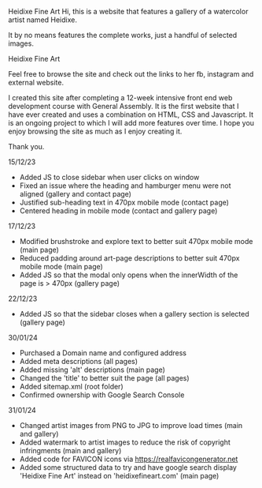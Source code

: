 Heidixe Fine Art
Hi, this is a website that features a gallery of a watercolor artist named Heidixe.

It by no means features the complete works, just a handful of selected images.

Heidixe Fine Art

Feel free to browse the site and check out the links to her fb, instagram and external website.

I created this site after completing a 12-week intensive front end web development course with General Assembly. It is the first website that I have ever created and uses a combination on HTML, CSS and Javascript. It is an ongoing project to which I will add more features over time. I hope you enjoy browsing the site as much as I enjoy creating it.

Thank you.


15/12/23
- Added JS to close sidebar when user clicks on window
- Fixed an issue where the heading and hamburger menu were not aligned (gallery and contact page)
- Justified sub-heading text in 470px mobile mode (contact page)
- Centered heading in mobile mode (contact and gallery page)

17/12/23
- Modified brushstroke and explore text to better suit 470px mobile mode (main page)
- Reduced padding around art-page descriptions to better suit 470px mobile mode (main page)
- Added JS so that the modal only opens when the innerWidth of the page is > 470px (gallery page)

22/12/23
- Added JS so that the sidebar closes when a gallery section is selected (gallery page)

30/01/24
- Purchased a Domain name and configured address
- Added meta descriptions (all pages)
- Added missing 'alt' descriptions (main page)
- Changed the 'title' to better suit the page (all pages)
- Added sitemap.xml (root folder)
- Confirmed ownership with Google Search Console

31/01/24
- Changed artist images from PNG to JPG to improve load times (main and gallery)
- Added watermark to artist images to reduce the risk of copyright infringments (main and gallery)
- Added code for FAVICON icons via https://realfavicongenerator.net
- Added some structured data to try and have google search display 'Heidixe Fine Art' instead on 'heidixefineart.com' (main page)
